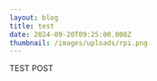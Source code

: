 ```yaml
---
layout: blog
title: test
date: 2024-09-20T09:25:00.000Z
thumbnail: /images/uploads/rpi.png
---
```

TEST POST
